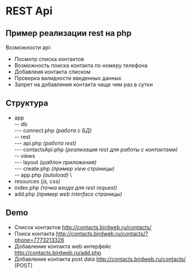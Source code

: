 # REST Api
## Пример реализации rest на php
Возможности api:
- Посмотр списка контактов 
- Возможность поиска контакта по номеру телефона
- Добавлеия контакта списком
- Проверка валидности введенных данных
- Запрет на добавления контакта чаще чем раз в сутки
## Структура
 
 - app \
  -- db \
  --- connect.php _(работа с БД)_ \
  -- rest \
  --- api.php _(работа rest)_ \
  --- contactsApi.php _(реализация rest для работы с контактами)_ \
  -- views \
  --- layout _(шаблон приложения)_ \
  --- create.php _(пример view страницы)_ \
  -- app.php _(autoload)_ \
 - resources _(js, css)_
 - index.php _(точка входа для rest request)_
 - add.php _(пример web interface страницы)_
## Demo
- Список контактов http://contacts.birdweb.ru/contacts/
- Поиск контакта http://contacts.birdweb.ru/contacts/?phone=7773213326
- Добавление контакта web интерфейс http://contacts.birdweb.ru/add.php
- Добавление контакта post data http://contacts.birdweb.ru/contacts/ (POST)
